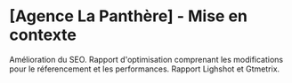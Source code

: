 # [Agence La Panthère] - Mise en contexte

Amélioration du SEO.
Rapport d'optimisation comprenant les modifications pour le réferencement et les performances.
Rapport Lighshot et Gtmetrix.
